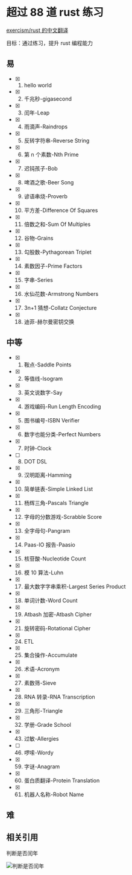 # 超过 88 道 rust 练习

[exercism/rust 的中文翻译](https://llever.com/exercism-rust-zh/index.html)

目标：通过练习，提升 rust 编程能力

## 易

- [x] 1. hello world
- [x] 2. 千兆秒-gigasecond
- [x] 3. 闰年-Leap
- [x] 4. 雨滴声-Raindrops
- [x] 5. 反转字符串-Reverse String
- [x] 6. 第 n 个素数-Nth Prime
- [x] 7. 迟钝孩子-Bob
- [x] 8. 啤酒之歌-Beer Song
- [x] 9. 谚语串烧-Proverb
- [x] 10. 平方差-Difference Of Squares
- [x] 11. 倍数之和-Sum Of Multiples
- [x] 12. 谷物-Grains
- [x] 13. 勾股数-Pythagorean Triplet
- [x] 14. 素数因子-Prime Factors
- [x] 15. 字串-Series
- [x] 16. 水仙花数-Armstrong Numbers
- [x] 17. 3n+1 猜想-Collatz Conjecture
- [x] 18. 迪菲-赫尔曼密钥交换

## 中等

- [x] 1. 鞍点-Saddle Points
- [x] 2. 等值线-Isogram
- [x] 3. 英文说数字-Say
- [x] 4. 游戏编码-Run Length Encoding
- [x] 5. 图书编号-ISBN Verifier
- [x] 6. 数字也能分类-Perfect Numbers
- [x] 7. 时钟-Clock
- [ ] 8. DOT DSL
- [x] 9. 汉明距离-Hamming
- [x] 10. 简单链表-Simple Linked List
- [x] 11. 杨辉三角-Pascals Triangle
- [x] 12. 字母的分数游戏-Scrabble Score
- [x] 13. 全字母句-Pangram
- [x] 14. Paas-IO 报告-Paasio
- [x] 15. 核苷酸-Nucleotide Count
- [x] 16. 模 10 算法-Luhn
- [x] 17. 最大数字字串乘积-Largest Series Product
- [x] 18. 单词计数-Word Count
- [x] 19. Atbash 加密-Atbash Cipher
- [x] 21. 旋转密码-Rotational Cipher
- [x] 24. ETL
- [x] 25. 集合操作-Accumulate
- [x] 26. 术语-Acronym
- [x] 27. 素数筛-Sieve
- [x] 28. RNA 转录-RNA Transcription
- [x] 29. 三角形-Triangle
- [x] 32. 学册-Grade School
- [x] 43. 过敏-Allergies
- [ ] 46. 啰嗦-Wordy
- [x] 59. 字谜-Anagram
- [x] 60. 蛋白质翻译-Protein Translation
- [x] 61. 机器人名称-Robot Name

## 难

## 相关引用

判断是否闰年

![判断是否闰年](https://upload.wikimedia.org/wikipedia/commons/9/90/%E9%96%8F%E5%B9%B4%E6%BC%94%E7%AE%97%E6%B3%95.png)
